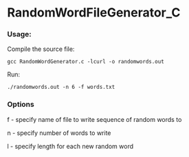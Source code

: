 # RandomWordFileGenerator_C

### Usage:

Compile the source file:

```
gcc RandomWordGenerator.c -lcurl -o randomwords.out
```

Run:

```
./randomwords.out -n 6 -f words.txt
```

### Options

f - specify name of file to write sequence of random words to

n - specify number of words to write

l - specify length for each new random word
